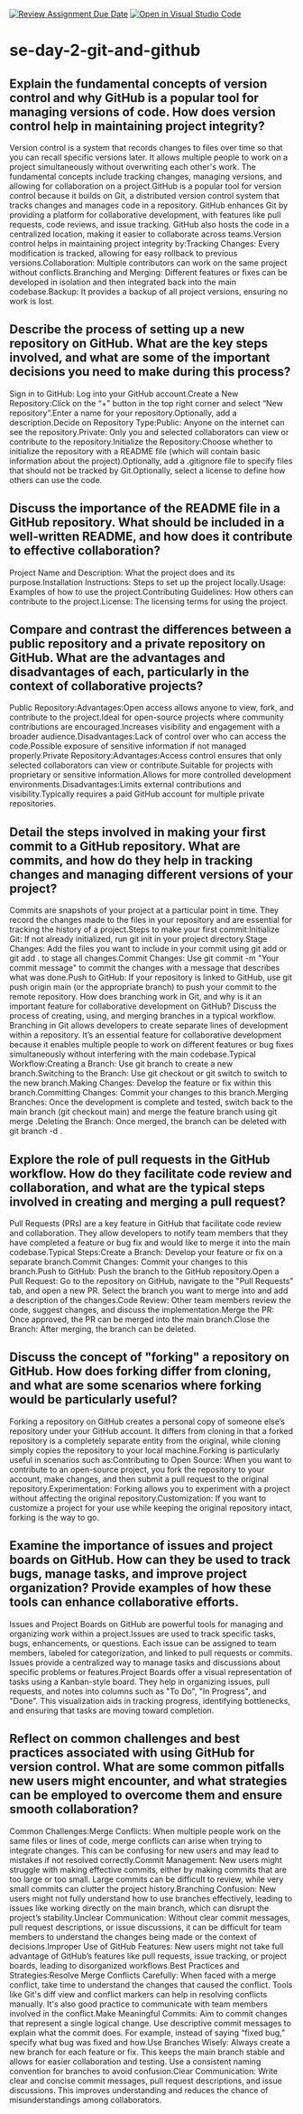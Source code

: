 [![Review Assignment Due Date](https://classroom.github.com/assets/deadline-readme-button-22041afd0340ce965d47ae6ef1cefeee28c7c493a6346c4f15d667ab976d596c.svg)](https://classroom.github.com/a/8wgCKhpZ)
[![Open in Visual Studio Code](https://classroom.github.com/assets/open-in-vscode-2e0aaae1b6195c2367325f4f02e2d04e9abb55f0b24a779b69b11b9e10269abc.svg)](https://classroom.github.com/online_ide?assignment_repo_id=15595444&assignment_repo_type=AssignmentRepo)
# se-day-2-git-and-github
## Explain the fundamental concepts of version control and why GitHub is a popular tool for managing versions of code. How does version control help in maintaining project integrity?
Version control is a system that records changes to files over time so that you can recall specific versions later. It allows multiple people to work on a project simultaneously without overwriting each other's work. The fundamental concepts include tracking changes, managing versions, and allowing for collaboration on a project.GitHub is a popular tool for version control because it builds on Git, a distributed version control system that tracks changes and manages code in a repository. GitHub enhances Git by providing a platform for collaborative development, with features like pull requests, code reviews, and issue tracking. GitHub also hosts the code in a centralized location, making it easier to collaborate across teams.Version control helps in maintaining project integrity by:Tracking Changes: Every modification is tracked, allowing for easy rollback to previous versions.Collaboration: Multiple contributors can work on the same project without conflicts.Branching and Merging: Different features or fixes can be developed in isolation and then integrated back into the main codebase.Backup: It provides a backup of all project versions, ensuring no work is lost.
## Describe the process of setting up a new repository on GitHub. What are the key steps involved, and what are some of the important decisions you need to make during this process?
Sign in to GitHub: Log into your GitHub account.Create a New Repository:Click on the “+” button in the top right corner and select “New repository”.Enter a name for your repository.Optionally, add a description.Decide on Repository Type:Public: Anyone on the internet can see the repository.Private: Only you and selected collaborators can view or contribute to the repository.Initialize the Repository:Choose whether to initialize the repository with a README file (which will contain basic information about the project).Optionally, add a .gitignore file to specify files that should not be tracked by Git.Optionally, select a license to define how others can use the code.

## Discuss the importance of the README file in a GitHub repository. What should be included in a well-written README, and how does it contribute to effective collaboration?
Project Name and Description: What the project does and its purpose.Installation Instructions: Steps to set up the project locally.Usage: Examples of how to use the project.Contributing Guidelines: How others can contribute to the project.License: The licensing terms for using the project.

## Compare and contrast the differences between a public repository and a private repository on GitHub. What are the advantages and disadvantages of each, particularly in the context of collaborative projects?
Public Repository:Advantages:Open access allows anyone to view, fork, and contribute to the project.Ideal for open-source projects where community contributions are encouraged.Increases visibility and engagement with a broader audience.Disadvantages:Lack of control over who can access the code.Possible exposure of sensitive information if not managed properly.Private Repository:Advantages:Access control ensures that only selected collaborators can view or contribute.Suitable for projects with proprietary or sensitive information.Allows for more controlled development environments.Disadvantages:Limits external contributions and visibility.Typically requires a paid GitHub account for multiple private repositories.
## Detail the steps involved in making your first commit to a GitHub repository. What are commits, and how do they help in tracking changes and managing different versions of your project?
Commits are snapshots of your project at a particular point in time. They record the changes made to the files in your repository and are essential for tracking the history of a project.Steps to make your first commit:Initialize Git: If not already initialized, run git init in your project directory.Stage Changes: Add the files you want to include in your commit using git add <filename> or git add . to stage all changes.Commit Changes: Use git commit -m "Your commit message" to commit the changes with a message that describes what was done.Push to GitHub: If your repository is linked to GitHub, use git push origin main (or the appropriate branch) to push your commit to the remote repository.
How does branching work in Git, and why is it an important feature for collaborative development on GitHub? Discuss the process of creating, using, and merging branches in a typical workflow.
Branching in Git allows developers to create separate lines of development within a repository. It’s an essential feature for collaborative development because it enables multiple people to work on different features or bug fixes simultaneously without interfering with the main codebase.Typical Workflow:Creating a Branch: Use git branch <branch-name> to create a new branch.Switching to the Branch: Use git checkout <branch-name> or git switch <branch-name> to switch to the new branch.Making Changes: Develop the feature or fix within this branch.Committing Changes: Commit your changes to this branch.Merging Branches: Once the development is complete and tested, switch back to the main branch (git checkout main) and merge the feature branch using git merge <branch-name>.Deleting the Branch: Once merged, the branch can be deleted with git branch -d <branch-name>.

## Explore the role of pull requests in the GitHub workflow. How do they facilitate code review and collaboration, and what are the typical steps involved in creating and merging a pull request?
Pull Requests (PRs) are a key feature in GitHub that facilitate code review and collaboration. They allow developers to notify team members that they have completed a feature or bug fix and would like to merge it into the main codebase.Typical Steps:Create a Branch: Develop your feature or fix on a separate branch.Commit Changes: Commit your changes to this branch.Push to GitHub: Push the branch to the GitHub repository.Open a Pull Request: Go to the repository on GitHub, navigate to the "Pull Requests" tab, and open a new PR. Select the branch you want to merge into and add a description of the changes.Code Review: Other team members review the code, suggest changes, and discuss the implementation.Merge the PR: Once approved, the PR can be merged into the main branch.Close the Branch: After merging, the branch can be deleted.

## Discuss the concept of "forking" a repository on GitHub. How does forking differ from cloning, and what are some scenarios where forking would be particularly useful?
Forking a repository on GitHub creates a personal copy of someone else’s repository under your GitHub account. It differs from cloning in that a forked repository is a completely separate entity from the original, while cloning simply copies the repository to your local machine.Forking is particularly useful in scenarios such as:Contributing to Open Source: When you want to contribute to an open-source project, you fork the repository to your account, make changes, and then submit a pull request to the original repository.Experimentation: Forking allows you to experiment with a project without affecting the original repository.Customization: If you want to customize a project for your use while keeping the original repository intact, forking is the way to go.

## Examine the importance of issues and project boards on GitHub. How can they be used to track bugs, manage tasks, and improve project organization? Provide examples of how these tools can enhance collaborative efforts.
Issues and Project Boards on GitHub are powerful tools for managing and organizing work within a project.Issues are used to track specific tasks, bugs, enhancements, or questions. Each issue can be assigned to team members, labeled for categorization, and linked to pull requests or commits. Issues provide a centralized way to manage tasks and discussions about specific problems or features.Project Boards offer a visual representation of tasks using a Kanban-style board. They help in organizing issues, pull requests, and notes into columns such as "To Do", "In Progress", and "Done". This visualization aids in tracking progress, identifying bottlenecks, and ensuring that tasks are moving toward completion.

## Reflect on common challenges and best practices associated with using GitHub for version control. What are some common pitfalls new users might encounter, and what strategies can be employed to overcome them and ensure smooth collaboration?
Common Challenges:Merge Conflicts: When multiple people work on the same files or lines of code, merge conflicts can arise when trying to integrate changes. This can be confusing for new users and may lead to mistakes if not resolved correctly.Commit Management: New users might struggle with making effective commits, either by making commits that are too large or too small. Large commits can be difficult to review, while very small commits can clutter the project history.Branching Confusion: New users might not fully understand how to use branches effectively, leading to issues like working directly on the main branch, which can disrupt the project’s stability.Unclear Communication: Without clear commit messages, pull request descriptions, or issue discussions, it can be difficult for team members to understand the changes being made or the context of decisions.Improper Use of GitHub Features: New users might not take full advantage of GitHub’s features like pull requests, issue tracking, or project boards, leading to disorganized workflows.Best Practices and Strategies:Resolve Merge Conflicts Carefully: When faced with a merge conflict, take time to understand the changes that caused the conflict. Tools like Git's diff view and conflict markers can help in resolving conflicts manually. It's also good practice to communicate with team members involved in the conflict.Make Meaningful Commits: Aim to commit changes that represent a single logical change. Use descriptive commit messages to explain what the commit does. For example, instead of saying “fixed bug,” specify what bug was fixed and how.Use Branches Wisely: Always create a new branch for each feature or fix. This keeps the main branch stable and allows for easier collaboration and testing. Use a consistent naming convention for branches to avoid confusion.Clear Communication: Write clear and concise commit messages, pull request descriptions, and issue discussions. This improves understanding and reduces the chance of misunderstandings among collaborators.
